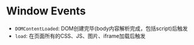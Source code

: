 # Window Events

- `DOMContentLoaded`: DOM创建完毕(body内容解析完成，包括script)后触发
- `load`: 在页面所有的CSS、JS、图片、iframe加载后触发
